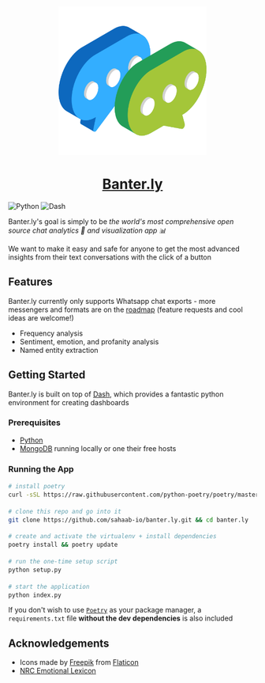 <div align="center">
  <img alt="Banter.ly Logo" src="assets/logo.png" width="300px">
  <h1><a href="">Banter.ly</a></h1>
</div>

![Python](https://img.shields.io/badge/Python-^3.8-yellow.svg?logo=python&longCache=true&logoColor=white&colorB=3774ac&style=flat-square&colorA=4c566a)
![Dash](https://img.shields.io/badge/Dash-v1.12.0-blue.svg?longCache=true&logo=python&longCache=true&style=flat-square&logoColor=white&colorB=3774ac&colorA=4c566a)

Banter.ly's goal is simply to be _the world's most comprehensive open source chat analytics 🔎 and visualization app 📊_

We want to make it easy and safe for anyone to get the most advanced insights from their text conversations with the click of a button

## Features
Banter.ly currently only supports Whatsapp chat exports - more messengers and formats are on the [roadmap](https://github.com/sahaab-io/banter.ly/projects/2) (feature requests and cool ideas are welcome!)

- Frequency analysis
- Sentiment, emotion, and profanity analysis
- Named entity extraction

## Getting Started

Banter.ly is built on top of [Dash](https://plotly.com/dash/), which provides a fantastic python environment for creating dashboards

### Prerequisites

- [Python](https://www.python.org/downloads/)
- [MongoDB](https://mongodb.com) running locally or one their free hosts

### Running the App

``` bash
# install poetry
curl -sSL https://raw.githubusercontent.com/python-poetry/poetry/master/get-poetry.py | python

# clone this repo and go into it
git clone https://github.com/sahaab-io/banter.ly.git && cd banter.ly

# create and activate the virtualenv + install dependencies
poetry install && poetry update

# run the one-time setup script
python setup.py

# start the application
python index.py
```

If you don't wish to use [`Poetry`](https://python-poetry.org/) as your package manager, a `requirements.txt` file **without the dev dependencies** is also included

## Acknowledgements

* Icons made by [Freepik](https://www.flaticon.com/authors/freepik) from [Flaticon](www.flaticon.com) 
* [NRC Emotional Lexicon](https://saifmohammad.com/WebPages/NRC-Emotion-Lexicon.htm)
